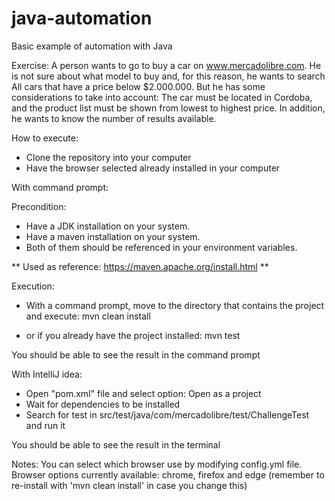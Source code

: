 # java-automation
Basic example of automation with Java

Exercise:
A person wants to go to buy a car on
www.mercadolibre.com.
He is not sure about what model to buy
and, for this reason, he wants to search
All cars that have a price below
$2.000.000. But he has some
considerations to take into account: The
car must be located in Cordoba, and the
product list must be shown from lowest
to highest price. In addition, he wants to
know the number of results available.

How to execute:

- Clone the repository into your computer
- Have the browser selected already installed in your computer

With command prompt:

Precondition:
- Have a JDK installation on your system.
- Have a maven installation on your system.
- Both of them should be referenced in your environment variables.

** Used as reference: https://maven.apache.org/install.html **

Execution:
- With a command prompt, move to the directory that contains the project and execute:
mvn clean install

- or if you already have the project installed:
mvn test

You should be able to see the result in the command prompt

With IntelliJ idea:
- Open "pom.xml" file and select option: Open as a project
- Wait for dependencies to be installed
- Search for test in src/test/java/com/mercadolibre/test/ChallengeTest and run it

You should be able to see the result in the terminal

Notes:
You can select which browser use by modifying config.yml file. Browser options currently available: chrome, firefox and edge (remember to re-install with 'mvn clean install' in case you change this)